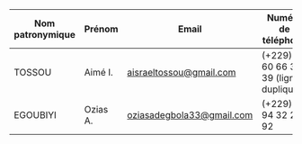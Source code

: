 | Nom patronymique | Prénom | Email | Numéro de téléphone |
|---|---|---|---|
| TOSSOU | Aimé I. | aisraeltossou@gmail.com | (+229) 01 60 66 39 39 (ligne à dupliquée)|
| EGOUBIYI | Ozias A. | oziasadegbola33@gmail.com | (+229) 01 94 32 23 92